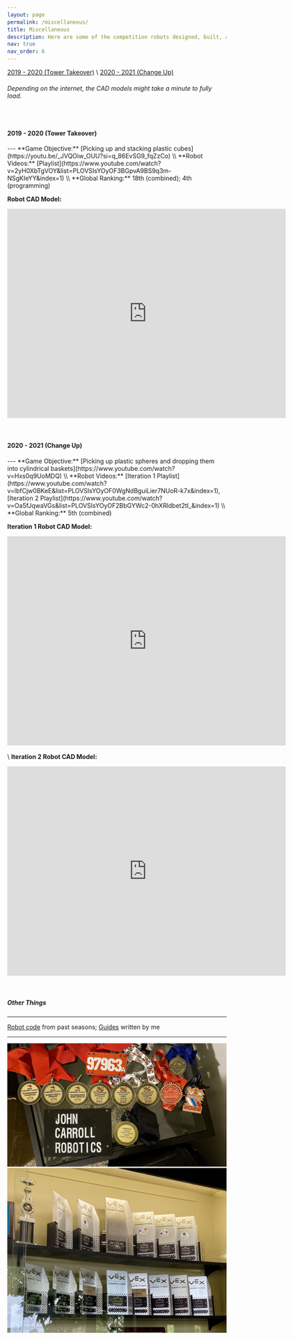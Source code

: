 ```yaml
---
layout: page
permalink: /miscellaneous/
title: Miscellaneous
description: Here are some of the competition robots designed, built, and programmed by me.
nav: true
nav_order: 6
---
```


<style>
    /* * {
        margin: 0;
        padding: 0;
    } */
    /* .imgbox {
        display: grid;
        height: 100%;
    } */
    .center-fit {
        max-width: 100%;
        max-height: 100vh;
        margin: auto;
    }
</style>

[2019 - 2020 (Tower Takeover)](#2019-2020) \\
[2020 - 2021 (Change Up)](#2020-2021)

###### Depending on the internet, the CAD models might take a minute to fully load.
&nbsp;

<h4 id="2019-2020"><strong>2019 - 2020 (Tower Takeover)</strong></h4>
---
**Game Objective:** [Picking up and stacking plastic cubes](https://youtu.be/_JVQOiw_OUU?si=q_86EvSG9_fqZzCo) \\
**Robot Videos:** [Playlist](https://www.youtube.com/watch?v=2yH0XbTgVOY&list=PLOVSIsYOyOF3BGpvA9BS9q3m-NSgKIeYY&index=1) \\
**Global Ranking:** 18th (combined); 4th (programming)

**Robot CAD Model:**
<iframe src="https://myhub.autodesk360.com/ue2f80a7d/shares/public/SHd38bfQT1fb47330c99ec0e6178b2116ec2?mode=embed" width="640" height="480" allowfullscreen="true" webkitallowfullscreen="true" mozallowfullscreen="true"  frameborder="0"></iframe>

&nbsp;

<h4 id="2020-2021"><strong>2020 - 2021 (Change Up)</strong></h4>
---
**Game Objective:** [Picking up plastic spheres and dropping them into cylindrical baskets](https://www.youtube.com/watch?v=Hxs0q9UoMDQ) \\
**Robot Videos:** [Iteration 1 Playlist](https://www.youtube.com/watch?v=lbfCjw0BKeE&list=PLOVSIsYOyOF0WgNdBguiLier7NUoR-k7x&index=1), [Iteration 2 Playlist](https://www.youtube.com/watch?v=Oa5fJqwaVGs&list=PLOVSIsYOyOF2BbGYWc2-0hXRldbet2tI_&index=1) \\
**Global Ranking:** 5th (combined)

**Iteration 1 Robot CAD Model:**
<iframe src="https://myhub.autodesk360.com/ue2f80a7d/shares/public/SHd38bfQT1fb47330c99615bb1780f279fbb?mode=embed" width="640" height="480" allowfullscreen="true" webkitallowfullscreen="true" mozallowfullscreen="true"  frameborder="0"></iframe>

\\
**Iteration 2 Robot CAD Model:**
<iframe src="https://myhub.autodesk360.com/ue2f80a7d/shares/public/SHd38bfQT1fb47330c99994e9579cec1fabc?mode=embed" width="640" height="480" allowfullscreen="true" webkitallowfullscreen="true" mozallowfullscreen="true"  frameborder="0"></iframe>

&nbsp;

##### **Other Things**

---
[Robot code](https://github.com/jingyi-xiang/non_holonomic_control) from past seasons; [Guides](https://github.com/jingyi-xiang/vrc_resources) written by me

- - -
<img class="center-fit" src="../assets/img/medals.jpg"/> 

<img class="center-fit" src="../assets/img/trophies.jpg"/> 